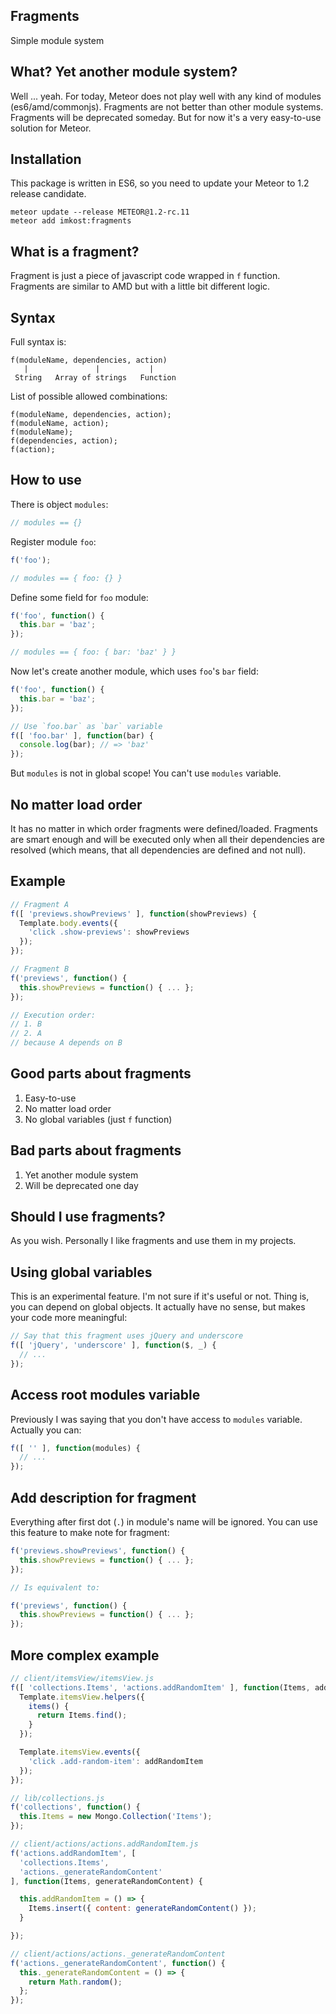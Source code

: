 ## Fragments

Simple module system

## What? Yet another module system?

Well ... yeah. For today, Meteor does not play well with any kind of modules (es6/amd/commonjs). Fragments are not better than other module systems. Fragments will be deprecated someday. But for now it's a very easy-to-use solution for Meteor.

## Installation

This package is written in ES6, so you need to update your Meteor to 1.2 release candidate.

```
meteor update --release METEOR@1.2-rc.11
meteor add imkost:fragments
```

## What is a fragment?

Fragment is just a piece of javascript code wrapped in `f` function. Fragments are similar to AMD but with a little bit different logic.

## Syntax

Full syntax is:

```
f(moduleName, dependencies, action)
   |               |           |
 String   Array of strings   Function
```

List of possible allowed combinations:

```
f(moduleName, dependencies, action);
f(moduleName, action);
f(moduleName);
f(dependencies, action);
f(action);
```

## How to use

There is object `modules`:

```javascript
// modules == {}
```

Register module `foo`:

```javascript
f('foo');

// modules == { foo: {} }
```

Define some field for `foo` module:

```javascript
f('foo', function() {
  this.bar = 'baz';
});

// modules == { foo: { bar: 'baz' } }
```

Now let's create another module, which uses `foo`'s `bar` field:

```javascript
f('foo', function() {
  this.bar = 'baz';
});

// Use `foo.bar` as `bar` variable
f([ 'foo.bar' ], function(bar) {
  console.log(bar); // => 'baz'
});
```

But `modules` is not in global scope! You can't use `modules` variable.

## No matter load order

It has no matter in which order fragments were defined/loaded. Fragments are smart enough and will be executed only when all their dependencies are resolved (which means, that all dependencies are defined and not null).

## Example

```javascript
// Fragment A
f([ 'previews.showPreviews' ], function(showPreviews) {
  Template.body.events({
    'click .show-previews': showPreviews
  });
});

// Fragment B
f('previews', function() {
  this.showPreviews = function() { ... };
});

// Execution order:
// 1. B
// 2. A
// because A depends on B
```

## Good parts about fragments

1. Easy-to-use
2. No matter load order
3. No global variables (just `f` function)

## Bad parts about fragments

1. Yet another module system
2. Will be deprecated one day

## Should I use fragments?

As you wish. Personally I like fragments and use them in my projects.

## Using global variables

This is an experimental feature. I'm not sure if it's useful or not. Thing is, you can depend on global objects. It actually have no sense, but makes your code more meaningful:

```javascript
// Say that this fragment uses jQuery and underscore
f([ 'jQuery', 'underscore' ], function($, _) {
  // ...
});
```

## Access root modules variable

Previously I was saying that you don't have access to `modules` variable. Actually you can:

```javascript
f([ '' ], function(modules) {
  // ...
});
```

## Add description for fragment

Everything after first dot (`.`) in module's name will be ignored. You can use this feature to make note for fragment:

```javascript
f('previews.showPreviews', function() {
  this.showPreviews = function() { ... };
});

// Is equivalent to:

f('previews', function() {
  this.showPreviews = function() { ... };
});
```

## More complex example

```javascript
// client/itemsView/itemsView.js
f([ 'collections.Items', 'actions.addRandomItem' ], function(Items, addRandomItem) {
  Template.itemsView.helpers({
    items() {
      return Items.find();
    }
  });

  Template.itemsView.events({
    'click .add-random-item': addRandomItem
  });
});
```

```javascript
// lib/collections.js
f('collections', function() {
  this.Items = new Mongo.Collection('Items');
});
```

```javascript
// client/actions/actions.addRandomItem.js
f('actions.addRandomItem', [
  'collections.Items',
  'actions._generateRandomContent'
], function(Items, generateRandomContent) {  

  this.addRandomItem = () => {
    Items.insert({ content: generateRandomContent() });
  }

});

// client/actions/actions._generateRandomContent
f('actions._generateRandomContent', function() {
  this._generateRandomContent = () => {
    return Math.random();
  };
});
```
